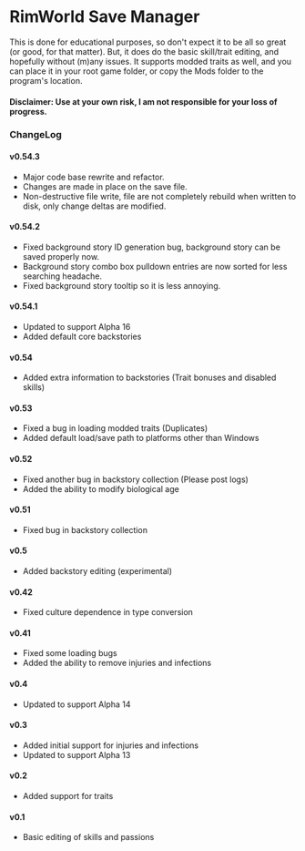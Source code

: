 # RimWorld Save Manager #

This is done for educational purposes, so don't expect it to be all so great (or good, for that matter).
But, it does do the basic skill/trait editing, and hopefully without (m)any issues.
It supports modded traits as well, and you can place it in your root game folder, or copy the Mods folder to the program's location.

#### Disclaimer: Use at your own risk, I am not responsible for your loss of progress. ####

### ChangeLog ###
#### v0.54.3 ####
* Major code base rewrite and refactor.
* Changes are made in place on the save file.
* Non-destructive file write, file are not completely rebuild when written to disk, only change deltas are modified.
#### v0.54.2 ####
* Fixed background story ID generation bug, background story can be saved properly now.
* Background story combo box pulldown entries are now sorted for less searching headache.
* Fixed background story tooltip so it is less annoying.
#### v0.54.1 ####
* Updated to support Alpha 16
* Added default core backstories
#### v0.54 ####
* Added extra information to backstories (Trait bonuses and disabled skills)
#### v0.53 ####
* Fixed a bug in loading modded traits (Duplicates)
* Added default load/save path to platforms other than Windows
#### v0.52 ####
* Fixed another bug in backstory collection (Please post logs)
* Added the ability to modify biological age
#### v0.51 ####
* Fixed bug in backstory collection
#### v0.5 ####
* Added backstory editing (experimental)
#### v0.42 ####
* Fixed culture dependence in type conversion
#### v0.41 ####
* Fixed some loading bugs
* Added the ability to remove injuries and infections
#### v0.4 ####
* Updated to support Alpha 14
#### v0.3 ####
* Added initial support for injuries and infections
* Updated to support Alpha 13
#### v0.2 ####
* Added support for traits
#### v0.1 ####
* Basic editing of skills and passions